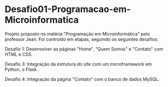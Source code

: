 # Desafio01-Programacao-em-Microinformatica
Projeto proposto na matéria "Programação em Microinformática" pelo professor Jean. Foi contruido em etapas, seguindo os seguintes desafios: 

Desafio 1: Desenvolver as páginas "Home", "Quem Somos" e "Contato" com HTML e CSS.

Desafio 3: Integração da estrutura do site com um microframework em Python, o Flask.

Desafio 4: Integração da página "Contato" com o banco de dados MySQL.
